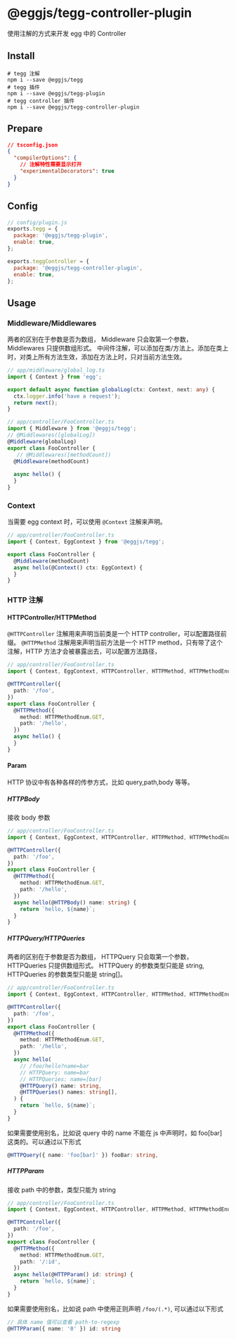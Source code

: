 # @eggjs/tegg-controller-plugin

使用注解的方式来开发 egg 中的 Controller

## Install

```shell
# tegg 注解
npm i --save @eggjs/tegg
# tegg 插件
npm i --save @eggjs/tegg-plugin
# tegg controller 插件
npm i --save @eggjs/tegg-controller-plugin
```

## Prepare
```json
// tsconfig.json
{
  "compilerOptions": {
    // 注解特性需要显示打开
    "experimentalDecorators": true
  }
}
```

## Config

```js
// config/plugin.js
exports.tegg = {
  package: '@eggjs/tegg-plugin',
  enable: true,
};

exports.teggController = {
  package: '@eggjs/tegg-controller-plugin',
  enable: true,
};
```

## Usage

### Middleware/Middlewares
两者的区别在于参数是否为数组， Middleware 只会取第一个参数，Middlewares 只提供数组形式。
中间件注解，可以添加在类/方法上。添加在类上时，对类上所有方法生效，添加在方法上时，只对当前方法生效。

```ts
// app/middleware/global_log.ts
import { Context } from 'egg';

export default async function globalLog(ctx: Context, next: any) {
  ctx.logger.info('have a request');
  return next();
}

// app/controller/FooController.ts
import { Middleware } from '@eggjs/tegg';
// @Middlewares([globalLog])
@Middleware(globalLog)
export class FooController {
   // @Middlewares([methodCount])
  @Middleware(methodCount)
  
  async hello() {
  }
}
```

### Context
当需要 egg context 时，可以使用 `@Context` 注解来声明。

```ts
// app/controller/FooController.ts
import { Context, EggContext } from '@eggjs/tegg';

export class FooController {
  @Middleware(methodCount)
  async hello(@Context() ctx: EggContext) {
  }
}
```

### HTTP 注解

#### HTTPController/HTTPMethod

`@HTTPController` 注解用来声明当前类是一个 HTTP controller，可以配置路径前缀。
`@HTTPMethod` 注解用来声明当前方法是一个 HTTP method，只有带了这个注解，HTTP 方法才会被暴露出去，可以配置方法路径，

```ts
// app/controller/FooController.ts
import { Context, EggContext, HTTPController, HTTPMethod, HTTPMethodEnum } from '@eggjs/tegg';

@HTTPController({
  path: '/foo',
})
export class FooController {
  @HTTPMethod({
    method: HTTPMethodEnum.GET,
    path: '/hello',
  })
  async hello() {
  }
}
```

#### Param
HTTP 协议中有各种各样的传参方式，比如 query,path,body 等等。

##### HTTPBody
接收 body 参数

```ts
// app/controller/FooController.ts
import { Context, EggContext, HTTPController, HTTPMethod, HTTPMethodEnum, HTTPBody } from '@eggjs/tegg';

@HTTPController({
  path: '/foo',
})
export class FooController {
  @HTTPMethod({
    method: HTTPMethodEnum.GET,
    path: '/hello',
  })
  async hello(@HTTPBody() name: string) {
    return `hello, ${name}`;
  }
}
```

##### HTTPQuery/HTTPQueries
两者的区别在于参数是否为数组， HTTPQuery 只会取第一个参数，HTTPQueries 只提供数组形式。
HTTPQuery 的参数类型只能是 string, HTTPQueries 的参数类型只能是 string[]。

```ts
// app/controller/FooController.ts
import { Context, EggContext, HTTPController, HTTPMethod, HTTPMethodEnum, HTTPQuery, HTTPQueries } from '@eggjs/tegg';

@HTTPController({
  path: '/foo',
})
export class FooController {
  @HTTPMethod({
    method: HTTPMethodEnum.GET,
    path: '/hello',
  })
  async hello(
    // /foo/hello?name=bar
    // HTTPQuery: name=bar
    // HTTPQueries: name=[bar]
    @HTTPQuery() name: string,
    @HTTPQueries() names: string[],
  ) {
    return `hello, ${name}`;
  }
}
```

如果需要使用别名，比如说 query 中的 name 不能在 js 中声明时，如 foo[bar] 这类的。可以通过以下形式

```ts
@HTTPQuery({ name: 'foo[bar]' }) fooBar: string,
```

##### HTTPParam
接收 path 中的参数，类型只能为 string

```ts
// app/controller/FooController.ts
import { Context, EggContext, HTTPController, HTTPMethod, HTTPMethodEnum, HTTPBody } from '@eggjs/tegg';

@HTTPController({
  path: '/foo',
})
export class FooController {
  @HTTPMethod({
    method: HTTPMethodEnum.GET,
    path: '/:id',
  })
  async hello(@HTTPParam() id: string) {
    return `hello, ${name}`;
  }
}
```

如果需要使用别名，比如说 path 中使用正则声明 `/foo/(.*)`, 可以通过以下形式

```ts
// 具体 name 值可以查看 path-to-regexp
@HTTPParam({ name: '0' }) id: string
```
